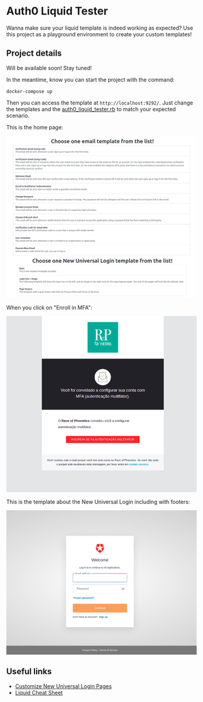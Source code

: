 # Auth0 Liquid Tester

Wanna make sure your liquid template is indeed working as expected? Use this project as a playground environment to create your custom templates!

## Project details

Will be available soon! Stay tuned!

In the meantime, know you can start the project with the command:

    docker-compose up

Then you can access the template at `http://localhost:9292/`. Just change the templates and the [auth0_liquid_tester.rb](./lib/auth0_liquid_tester.rb) to match your expected scenario.

This is the home page:

![All templates available, including emails and new universal login samples.](./docs/screenshot-2022-06-15_11-50-09-all-templates.png)

When you click on "Enroll in MFA":

![Email template about MFA invitation.](./docs/screenshot-2022-06-15_11-51-35-enroll-mfa.png)

This is the template about the New Universal Login including with footers:

![New Universal Login with footer.](./docs/screenshot-2022-06-15_11-51-24-nul-footer.png)

## Useful links

- [Customize New Universal Login Pages](https://auth0.com/docs/customize/universal-login-pages/universal-login-page-templates)
- [Liquid Cheat Sheet](https://www.shopify.com/partners/shopify-cheat-sheet)
